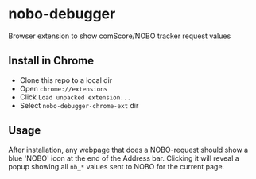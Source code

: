 # nobo-debugger
Browser extension to show comScore/NOBO tracker request values

## Install in Chrome
- Clone this repo to a local dir
- Open `chrome://extensions`
- Click `Load unpacked extension...`
- Select `nobo-debugger-chrome-ext` dir

## Usage
After installation, any webpage that does a NOBO-request should show a blue 'NOBO' icon at the end of the Address bar. Clicking it will reveal a popup showing all `nb_*` values sent to NOBO for the current page.
